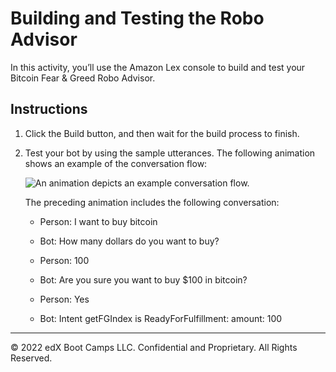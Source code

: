 # Building and Testing the Robo Advisor

In this activity, you’ll use the Amazon Lex console to build and test your Bitcoin Fear & Greed Robo Advisor.

## Instructions

1. Click the Build button, and then wait for the build process to finish.

2. Test your bot by using the sample utterances. The following animation shows an example of the conversation flow:

    ![An animation depicts an example conversation flow.](Images/15-1-testing-bot.gif)

    The preceding animation includes the following conversation:

    * Person: I want to buy bitcoin

    * Bot: How many dollars do you want to buy?

    * Person: 100

    * Bot: Are you sure you want to buy $100 in bitcoin?

    * Person: Yes

    * Bot: Intent getFGIndex is ReadyForFulfillment: amount: 100

---

© 2022 edX Boot Camps LLC. Confidential and Proprietary. All Rights Reserved.